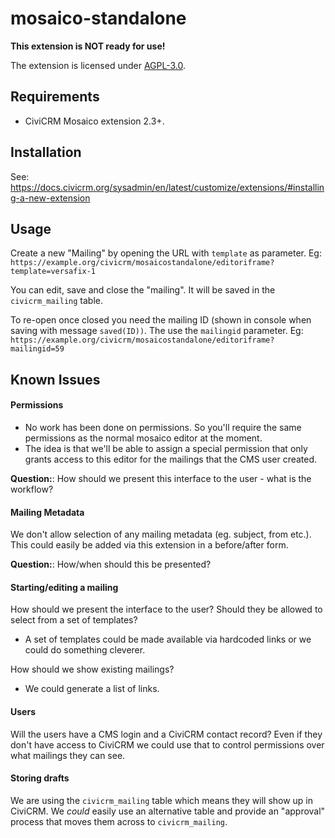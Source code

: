 # mosaico-standalone

**This extension is NOT ready for use!**

The extension is licensed under [AGPL-3.0](LICENSE.txt).

## Requirements

* CiviCRM Mosaico extension 2.3+.

## Installation

See: https://docs.civicrm.org/sysadmin/en/latest/customize/extensions/#installing-a-new-extension

## Usage

Create a new "Mailing" by opening the URL with `template` as parameter. Eg:
`https://example.org/civicrm/mosaicostandalone/editoriframe?template=versafix-1`

You can edit, save and close the "mailing". It will be saved in the `civicrm_mailing` table.

To re-open once closed you need the mailing ID (shown in console when saving with message `saved(ID))`.
The use the `mailingid` parameter. Eg:
`https://example.org/civicrm/mosaicostandalone/editoriframe?mailingid=59`


## Known Issues

#### Permissions
* No work has been done on permissions. So you'll require the same permissions as the normal mosaico editor at the moment.
* The idea is that we'll be able to assign a special permission that only grants access to this editor for the mailings that the CMS user created.

**Question:**: How should we present this interface to the user - what is the workflow?

#### Mailing Metadata

We don't allow selection of any mailing metadata (eg. subject, from etc.). This could easily be added via this extension in a before/after form.

**Question:**: How/when should this be presented?

#### Starting/editing a mailing

How should we present the interface to the user? Should they be allowed to select from a set of templates?

- A set of templates could be made available via hardcoded links or we could do something cleverer.

How should we show existing mailings?

- We could generate a list of links.

#### Users

Will the users have a CMS login and a CiviCRM contact record? Even if they don't have access to CiviCRM we could use that to control permissions over what mailings they can see.

#### Storing drafts

We are using the `civicrm_mailing` table which means they will show up in CiviCRM. We *could* easily use an alternative table and provide an "approval" process that moves them across to `civicrm_mailing`.

